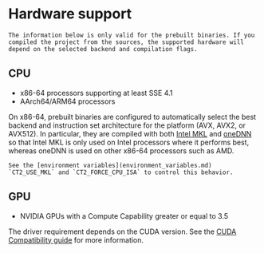 # Hardware support

```{attention}
The information below is only valid for the prebuilt binaries. If you compiled the project from the sources, the supported hardware will depend on the selected backend and compilation flags.
```

## CPU

* x86-64 processors supporting at least SSE 4.1
* AArch64/ARM64 processors

On x86-64, prebuilt binaries are configured to automatically select the best backend and instruction set architecture for the platform (AVX, AVX2, or AVX512). In particular, they are compiled with both [Intel MKL](https://software.intel.com/en-us/mkl) and [oneDNN](https://github.com/oneapi-src/oneDNN) so that Intel MKL is only used on Intel processors where it performs best, whereas oneDNN is used on other x86-64 processors such as AMD.

```{tip}
See the [environment variables](environment_variables.md) `CT2_USE_MKL` and `CT2_FORCE_CPU_ISA` to control this behavior.
```

## GPU

* NVIDIA GPUs with a Compute Capability greater or equal to 3.5

The driver requirement depends on the CUDA version. See the [CUDA Compatibility guide](https://docs.nvidia.com/deploy/cuda-compatibility/index.html) for more information.
